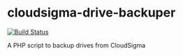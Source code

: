 cloudsigma-drive-backuper
=========================

[![Build Status](https://travis-ci.org/orca-services/cloudsigma-drive-backuper.svg)](https://travis-ci.org/orca-services/cloudsigma-drive-backuper)

A PHP script to backup drives from CloudSigma
